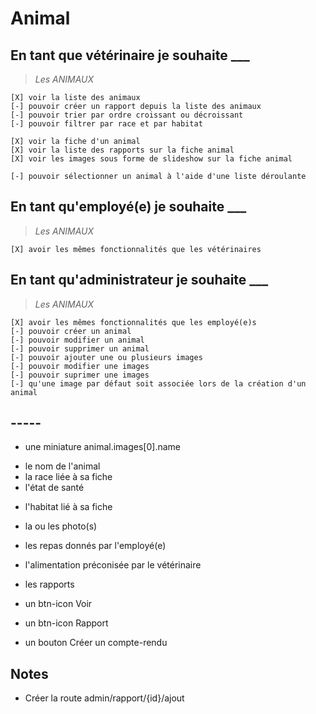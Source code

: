 # Animal

## En tant que vétérinaire je souhaite ___

> _Les ANIMAUX_

    [X] voir la liste des animaux
    [-] pouvoir créer un rapport depuis la liste des animaux
    [-] pouvoir trier par ordre croissant ou décroissant
    [-] pouvoir filtrer par race et par habitat

    [X] voir la fiche d'un animal
    [X] voir la liste des rapports sur la fiche animal
    [X] voir les images sous forme de slideshow sur la fiche animal

    [-] pouvoir sélectionner un animal à l'aide d'une liste déroulante

## En tant qu'employé(e) je souhaite ___

> _Les ANIMAUX_

    [X] avoir les mêmes fonctionnalités que les vétérinaires

## En tant qu'administrateur je souhaite ___

> _Les ANIMAUX_

    [X] avoir les mêmes fonctionnalités que les employé(e)s
    [-] pouvoir créer un animal
    [-] pouvoir modifier un animal
    [-] pouvoir supprimer un animal
    [-] pouvoir ajouter une ou plusieurs images
    [-] pouvoir modifier une images
    [-] pouvoir suprimer une images
    [-] qu'une image par défaut soit associée lors de la création d'un animal

## -----

* une miniature  animal.images[0].name
- le nom de l'animal
- la race liée à sa fiche
- l'état de santé
* l'habitat lié à sa fiche

- la ou les photo(s)
- les repas donnés par l'employé(e)
- l'alimentation préconisée par le vétérinaire
- les rapports

- un btn-icon Voir
- un btn-icon Rapport
- un bouton Créer un compte-rendu

 ## Notes

- Créer la route admin/rapport/{id}/ajout 
  